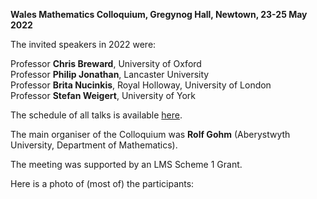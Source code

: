 **Wales Mathematics Colloquium, Gregynog Hall, Newtown, 23-25 May 2022**

The invited speakers in 2022 were:

  Professor **Chris Breward**, University of Oxford<BR>
  Professor **Philip Jonathan**, Lancaster University<BR>
  Professor **Brita Nucinkis**, Royal Holloway, University of London<BR>
  Professor **Stefan Weigert**, University of York<BR>

The schedule of all talks is available <a href = "timetable250522-Gregynog22.pdf">here</a>.

The main organiser of the Colloquium was **Rolf Gohm** (Aberystwyth University, Department of Mathematics). 

The meeting was supported by an LMS Scheme 1 Grant.
  
 Here is a photo of (most of) the participants:
  <img src = "">
